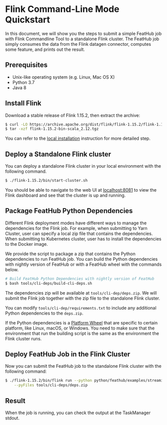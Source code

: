 # Flink Command-Line Mode Quickstart

In this document, we will show you the steps to submit a simple FeatHub job with Flink 
Commandline Tool to a standalone Flink cluster. The FeatHub job simply consumes
the data from the Flink datagen connector, computes some feature, and prints out the 
result.

## Prerequisites

- Unix-like operating system (e.g. Linux, Mac OS X)
- Python 3.7
- Java 8

## Install Flink

Download a stable release of Flink 1.15.2, then extract the archive:

```bash
$ curl -LO https://archive.apache.org/dist/flink/flink-1.15.2/flink-1.15.2-bin-scala_2.12.tgz
$ tar -xzf flink-1.15.2-bin-scala_2.12.tgz
```

You can refer to the [local installation](https://nightlies.apache.org/flink/flink-docs-release-1.15//docs/try-flink/local_installation/) 
instruction for more detailed step.

## Deploy a Standalone Flink cluster

You can deploy a standalone Flink cluster in your local environment with the following 
command.

```bash
$ ./flink-1.15.2/bin/start-cluster.sh
```

You should be able to navigate to the web UI at [localhost:8081](http://localhost:8081)
to view the Flink dashboard and see that the cluster is up and running.

## Package FeatHub Python Dependencies

Different Flink deployment modes have different ways to manage the dependencies for the
Flink job. For example, when submitting to Yarn Cluster, user can specify a local zip 
file that contains the dependencies. When submitting to Kubernetes cluster, user has
to install the dependencies to the Docker image.

We provide the script to package a zip that contains the Python dependencies to run
FeatHub job. You can build the Python dependencies with nightly version of FeatHub or 
with a FeatHub wheel with the commands below.

```bash
# Build FeatHub Python Dependencies with nightly version of FeatHub
$ bash tools/cli-deps/build-cli-deps.sh
```

The dependencies zip will be available at `tools/cli-dep/deps.zip`. We will submit the 
Flink job together with the zip file to the standalone Flink cluster.

You can modify `tools/cli-dep/requirements.txt` to include any additional Python 
dependencies to the `deps.zip`.

If the Python dependencies is a [Platform Wheel](https://packaging.python.org/en/latest/guides/distributing-packages-using-setuptools/#platform-wheels)
that are specific to certain platform, like Linux, macOS, or Windows. You need to make
sure that the environment that run the building script is the same as the environment
the Flink cluster runs.

## Deploy FeatHub Job in the Flink Cluster

Now you can submit the FeatHub job to the standalone Flink cluster with the following
command:

```bash
$ ./flink-1.15.2/bin/flink run --python python/feathub/examples/streaming_average_flink_cli.py \
    --pyFiles tools/cli-deps/deps.zip
```

## Result

When the job is running, you can check the output at the TaskManager stdout.
